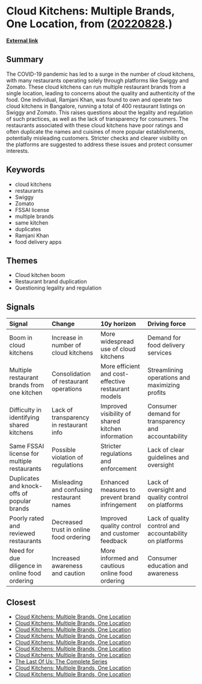 # __Cloud Kitchens: Multiple Brands, One Location__, from ([20220828](https://kghosh.substack.com/p/20220828).)

__[External link](https://peabee.substack.com/p/17-one-kitchen-hundreds-of-internet)__



## Summary

The COVID-19 pandemic has led to a surge in the number of cloud kitchens, with many restaurants operating solely through platforms like Swiggy and Zomato. These cloud kitchens can run multiple restaurant brands from a single location, leading to concerns about the quality and authenticity of the food. One individual, Ramjani Khan, was found to own and operate two cloud kitchens in Bangalore, running a total of 400 restaurant listings on Swiggy and Zomato. This raises questions about the legality and regulation of such practices, as well as the lack of transparency for consumers. The restaurants associated with these cloud kitchens have poor ratings and often duplicate the names and cuisines of more popular establishments, potentially misleading customers. Stricter checks and clearer visibility on the platforms are suggested to address these issues and protect consumer interests.

## Keywords

* cloud kitchens
* restaurants
* Swiggy
* Zomato
* FSSAI license
* multiple brands
* same kitchen
* duplicates
* Ramjani Khan
* food delivery apps

## Themes

* Cloud kitchen boom
* Restaurant brand duplication
* Questioning legality and regulation

## Signals

| Signal                                         | Change                                    | 10y horizon                                         | Driving force                                           |
|:-----------------------------------------------|:------------------------------------------|:----------------------------------------------------|:--------------------------------------------------------|
| Boom in cloud kitchens                         | Increase in number of cloud kitchens      | More widespread use of cloud kitchens               | Demand for food delivery services                       |
| Multiple restaurant brands from one kitchen    | Consolidation of restaurant operations    | More efficient and cost-effective restaurant models | Streamlining operations and maximizing profits          |
| Difficulty in identifying shared kitchens      | Lack of transparency in restaurant info   | Improved visibility of shared kitchen information   | Consumer demand for transparency and accountability     |
| Same FSSAI license for multiple restaurants    | Possible violation of regulations         | Stricter regulations and enforcement                | Lack of clear guidelines and oversight                  |
| Duplicates and knock-offs of popular brands    | Misleading and confusing restaurant names | Enhanced measures to prevent brand infringement     | Lack of oversight and quality control on platforms      |
| Poorly rated and reviewed restaurants          | Decreased trust in online food ordering   | Improved quality control and customer feedback      | Lack of quality control and accountability on platforms |
| Need for due diligence in online food ordering | Increased awareness and caution           | More informed and cautious online food ordering     | Consumer education and awareness                        |

## Closest

* [Cloud Kitchens: Multiple Brands, One Location](922837a7daf20516c8487df8f6e20ae7)
* [Cloud Kitchens: Multiple Brands, One Location](922837a7daf20516c8487df8f6e20ae7)
* [Cloud Kitchens: Multiple Brands, One Location](922837a7daf20516c8487df8f6e20ae7)
* [Cloud Kitchens: Multiple Brands, One Location](922837a7daf20516c8487df8f6e20ae7)
* [Cloud Kitchens: Multiple Brands, One Location](922837a7daf20516c8487df8f6e20ae7)
* [Cloud Kitchens: Multiple Brands, One Location](922837a7daf20516c8487df8f6e20ae7)
* [Cloud Kitchens: Multiple Brands, One Location](922837a7daf20516c8487df8f6e20ae7)
* [The Last Of Us: The Complete Series](2dd129dce50514dd9ed55dabbb032bf9)
* [Cloud Kitchens: Multiple Brands, One Location](922837a7daf20516c8487df8f6e20ae7)
* [Cloud Kitchens: Multiple Brands, One Location](922837a7daf20516c8487df8f6e20ae7)